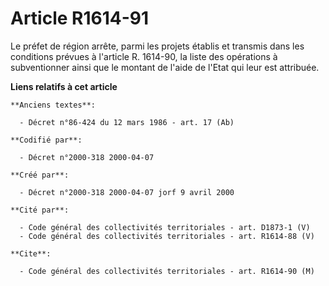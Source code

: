 # Article R1614-91

Le préfet de région arrête, parmi les projets établis et transmis dans les conditions prévues à l'article R. 1614-90, la
liste des opérations à subventionner ainsi que le montant de l'aide de l'Etat qui leur est attribuée.

**Liens relatifs à cet article**

	**Anciens textes**:

	  - Décret n°86-424 du 12 mars 1986 - art. 17 (Ab)

	**Codifié par**:

	  - Décret n°2000-318 2000-04-07

	**Créé par**:

	  - Décret n°2000-318 2000-04-07 jorf 9 avril 2000

	**Cité par**:

	  - Code général des collectivités territoriales - art. D1873-1 (V)
	  - Code général des collectivités territoriales - art. R1614-88 (V)

	**Cite**:

	  - Code général des collectivités territoriales - art. R1614-90 (M)
